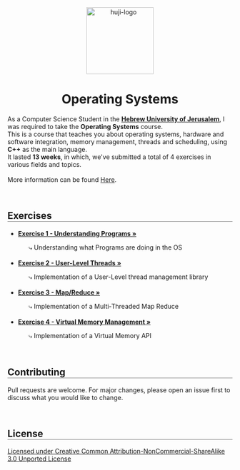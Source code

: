 <div align="center">
  <img src="https://upload.wikimedia.org/wikipedia/commons/thumb/4/4d/Hebrew_University_Logo.svg/1200px-Hebrew_University_Logo.svg.png" alt="huji-logo" height="150px" />
  <h1 align="center" style="border-bottom: none"><b>Operating Systems</b></h1>

  <p align="left">
    As a Computer Science Student in the <a href="https://new.huji.ac.il/"><b>Hebrew University of Jerusalem</b></a>, I was required to take the <b>Operating Systems</b> course.
    <br>
    This is a course that teaches you about operating systems, hardware and software integration, memory management, threads and scheduling, using <b>C++</b> as the main language.
    <br>
    It lasted <b>13 weeks</b>, in which, we've submitted a total of 4 exercises in various fields and topics.
    <br>
    <br>
    More information can be found <a href="https://shnaton.huji.ac.il/index.php/NewSyl/67808/2/2022/">Here</a>.
  </p>
</div>

<br>

<div align="left">
  <h2 align="left" style="border-bottom: 1px solid gray">Exercises</h2>

  <ul align="left">
    <li><a href="./Exercise 01"><b>Exercise 1 - Understanding Programs »</b></a></li>
    <ul><li style="list-style: none;">⤷ Understanding what Programs are doing in the OS</li></ul>
    <br>
    <li><a href="./Exercise 02"><b>Exercise 2 - User-Level Threads »</b></a></li>
    <ul><li style="list-style: none;">⤷ Implementation of a User-Level thread management library</li></ul>
    <br>
    <li><a href="./Exercise 03"><b>Exercise 3 - Map/Reduce »</b></a></li>
    <ul><li style="list-style: none;">⤷ Implementation of a Multi-Threaded Map Reduce</li></ul>
    <br>
    <li><a href="./Exercise 04"><b>Exercise 4 - Virtual Memory Management »</b></a></li>
    <ul><li style="list-style: none;">⤷ Implementation of a Virtual Memory API</li></ul>
  </ul>
</div>

<br>

<div align="left">
  <h2 align="left" style="border-bottom: 1px solid gray">Contributing</h2>

  <p align="left">
    Pull requests are welcome. For major changes, please open an issue first to discuss what you would like to change.
  </p>
</div>

<br>

<div align="left">
  <h2 align="left" style="border-bottom: 1px solid gray">License</h2>

  <p align="left">
    <a href="https://creativecommons.org/licenses/by-nc-sa/3.0/">Licensed under Creative Common Attribution-NonCommercial-ShareAlike 3.0 Unported License</a>
  </p>
</div>
